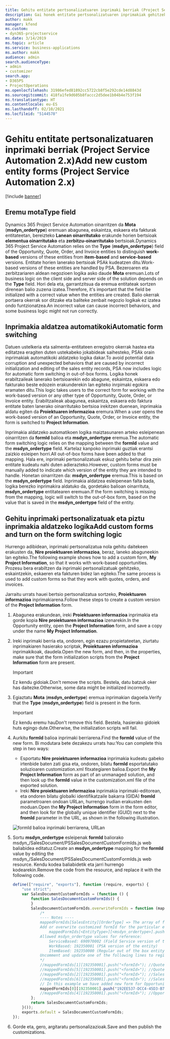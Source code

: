 ```yaml
---
title: Gehitu entitate pertsonalizatuaren inprimaki berriak (Project Service Automation 2.x)
description: Gai honek entitate pertsonalizatuaren inprimakiak gehitzeko informazioa eskaintzen du, aukerak, eskaintzak, eskaerak edo fakturak sartzeko Dynamics 365 Project Service Automation 2.x-n
author: makk
manager: kfend
ms.custom:
- dyn365-projectservice
ms.date: 3/14/2019
ms.topic: article
ms.service: business-applications
ms.author: makk
audience: admin
search.audienceType:
- admin
- customizer
search.app:
- D365PS
- ProjectOperations
ms.openlocfilehash: 31986efed81892cc5722cb8f5e292cde14d8843d
ms.sourcegitcommit: 418fa1fe9d605b8faccc2d5dee1b04b4e753f194
ms.translationtype: HT
ms.contentlocale: eu-ES
ms.lasthandoff: 02/10/2021
ms.locfileid: "5144578"
---
```

# <a name="add-new-custom-entity-forms-project-service-automation-2x"></a><span data-ttu-id="b2809-103">Gehitu entitate pertsonalizatuaren inprimaki berriak (Project Service Automation 2.x)</span><span class="sxs-lookup"><span data-stu-id="b2809-103">Add new custom entity forms (Project Service Automation 2.x)</span></span>

[!include [banner](../../includes/psa-now-project-operations.md)]

## <a name="type-field"></a><span data-ttu-id="b2809-104">Eremu mota</span><span class="sxs-lookup"><span data-stu-id="b2809-104">Type field</span></span> 

<span data-ttu-id="b2809-105">Dynamics 365 Project Service Automation oinarritzen da **Mota** (**msdyn\_ordertype**) eremuan abagunea, eskaintza, eskaera eta fakturak entitateetan, bereizteko **Lanean oinarritutako** erakunde horien bertsioak **elementua oinarritutako** eta **zerbitzu-oinarritutako** bertsioak.</span><span class="sxs-lookup"><span data-stu-id="b2809-105">Dynamics 365 Project Service Automation relies on the **Type** (**msdyn\_ordertype**) field of the Opportunity, Quote, Order, and Invoice entities to distinguish **work-based** versions of these entities from **item-based** and **service-based** versions.</span></span> <span data-ttu-id="b2809-106">Entitate horien lanerako bertsioak PSAk kudeatzen ditu.</span><span class="sxs-lookup"><span data-stu-id="b2809-106">Work-based versions of these entities are handled by PSA.</span></span> <span data-ttu-id="b2809-107">Bezeroaren eta zerbitzariaren aldean negozioen logika asko daude **Mota** eremuan.</span><span class="sxs-lookup"><span data-stu-id="b2809-107">Lots of business logic on the client side and server side of the solution depends on the **Type** field.</span></span> <span data-ttu-id="b2809-108">Hori dela eta, garrantzitsua da eremua entitateak sortzen direnean balio zuzena izatea.</span><span class="sxs-lookup"><span data-stu-id="b2809-108">Therefore, it's important that the field be initialized with a correct value when the entities are created.</span></span> <span data-ttu-id="b2809-109">Balio okerrak portaera okerrak sor ditzake eta baliteke zenbait negozio logikak ez izatea ondo funtzionatzea.</span><span class="sxs-lookup"><span data-stu-id="b2809-109">An incorrect value can cause incorrect behaviors, and some business logic might not run correctly.</span></span>

## <a name="automatic-form-switching"></a><span data-ttu-id="b2809-110">Inprimakia aldatzea automatikoki</span><span class="sxs-lookup"><span data-stu-id="b2809-110">Automatic form switching</span></span>

<span data-ttu-id="b2809-111">Datuen ustelkeria eta salmenta-entitateen erregistro okerrak hastea eta editatzea eragiten duten ustekabeko jokabideak saihesteko, PSAk orain inprimakiak automatikoki aldatzeko logika dakar.</span><span class="sxs-lookup"><span data-stu-id="b2809-111">To avoid potential data corruption and unexpected behaviors that are caused by incorrect initialization and editing of the sales entity records, PSA now includes logic for automatic form switching in out-of-box forms.</span></span> <span data-ttu-id="b2809-112">Logika honek erabiltzaileak lanerako bertsioarekin edo abagune, eskaintza, eskaera edo fakturako beste edozein erakunderekin lan egiteko inrpimaki egokira eramaten ditu.</span><span class="sxs-lookup"><span data-stu-id="b2809-112">This logic takes users to the correct form for working with the work-based version or any other type of Opportunity, Quote, Order, or Invoice entity.</span></span> <span data-ttu-id="b2809-113">Erabiltzaileak abagunea, eskaintza, eskaera edo faktura entitate baten lanerako oinarritutako bertsioa irekitzen duenean, inprimakia aldatu egiten da **Proiektuaren informazioa** eremura.</span><span class="sxs-lookup"><span data-stu-id="b2809-113">When a user opens the work-based version of an Opportunity, Quote, Order, or Invoice entity, the form is switched to **Project Information**.</span></span>

<span data-ttu-id="b2809-114">Inprimakia aldatzeko automatikoen logika maiztasunaren arteko esleipenean oinarritzen da **formId** balioa eta **msdyn\_ordertype** eremua.</span><span class="sxs-lookup"><span data-stu-id="b2809-114">The automatic form switching logic relies on the mapping between the **formId** value and the **msdyn\_ordertype** field.</span></span> <span data-ttu-id="b2809-115">Kartelaz kanpoko inprimaki guztiak erantsi zaizkio esleipen horri.</span><span class="sxs-lookup"><span data-stu-id="b2809-115">All out-of-box forms have been added to that mapping.</span></span> <span data-ttu-id="b2809-116">Hala ere, inprimaki pertsonalizatuak eskuz gehitu behar dira zein entitate kudeatu nahi duten adierazteko.</span><span class="sxs-lookup"><span data-stu-id="b2809-116">However, custom forms must be manually added to indicate which version of the entity they are intended to handle.</span></span> <span data-ttu-id="b2809-117">Honetan oinarritzen da: **msdyn\_ordertype** eremua.</span><span class="sxs-lookup"><span data-stu-id="b2809-117">This is based on the **msdyn\_ordertype** field.</span></span> <span data-ttu-id="b2809-118">Inprimakia aldatzea esleipenean falta bada, logika berezko inprimakira aldatuko da, gordetako balioan oinarrituta, **msdyn\_ordertype** entitatearen eremuan.</span><span class="sxs-lookup"><span data-stu-id="b2809-118">If the form switching is missing from the mapping, logic will switch to the out-of-box form, based on the value that is saved in the **msdyn\_ordertype** field of the entity.</span></span>

## <a name="add-custom-forms-and-turn-on-the-form-switching-logic"></a><span data-ttu-id="b2809-119">Gehitu inprimaki pertsonalizatuak eta piztu inprimakia aldatzeko logika</span><span class="sxs-lookup"><span data-stu-id="b2809-119">Add custom forms and turn on the form switching logic</span></span>

<span data-ttu-id="b2809-120">Hurrengo adibidean, inprimaki pertsonalizatua nola gehitu daitekeen erakusten da, **Nire proiektuaren informazioa**, beraz, laneko abaguneekin lan egiteko.</span><span class="sxs-lookup"><span data-stu-id="b2809-120">The following example shows how to add a custom form, **My Project Information**, so that it works with work-based opportunities.</span></span> <span data-ttu-id="b2809-121">Prozesu bera erabiltzen da inprimaki pertsonalizatuak gehitzeko, eskaintzekin, eskaeren eta fakturen bidez lan egiteko.</span><span class="sxs-lookup"><span data-stu-id="b2809-121">The same process is used to add custom forms so that they work with quotes, orders, and invoices.</span></span>

<span data-ttu-id="b2809-122">Jarraitu urrats hauei bertsio pertsonalizatua sortzeko, **Proiektuaren informazioa** inprimakiarena.</span><span class="sxs-lookup"><span data-stu-id="b2809-122">Follow these steps to create a custom version of the **Project Information** form.</span></span>

1. <span data-ttu-id="b2809-123">Abagunea erakundean, ireki **Proiektuaren informazioa** inprimakia eta gorde kopia **Nire proiektuaren informazioa** izenarekin.</span><span class="sxs-lookup"><span data-stu-id="b2809-123">In the Opportunity entity, open the **Project Information** form, and save a copy under the name **My Project Information**.</span></span>
2. <span data-ttu-id="b2809-124">Ireki inprimaki berria eta, ondoren, egin ezazu propietateetan, ziurtatu inprimakiaren hasierako scriptak, **Proiektuaren informazioa** inprimakikoak, daudela.</span><span class="sxs-lookup"><span data-stu-id="b2809-124">Open the new form, and then, in the properties, make sure that the form initialization scripts from the **Project Information** form are present.</span></span> 

    > [!IMPORTANT]
    > <span data-ttu-id="b2809-125">Ez kendu gidoiak.</span><span class="sxs-lookup"><span data-stu-id="b2809-125">Don't remove the scripts.</span></span> <span data-ttu-id="b2809-126">Bestela, datu batzuk oker has daitezke.</span><span class="sxs-lookup"><span data-stu-id="b2809-126">Otherwise, some data might be initialized incorrectly.</span></span>

3. <span data-ttu-id="b2809-127">Egiaztatu **Mota** (**msdyn\_ordertype**) eremua inprimakian dagoela.</span><span class="sxs-lookup"><span data-stu-id="b2809-127">Verify that the **Type** (**msdyn\_ordertype**) field is present in the form.</span></span> 

    > [!IMPORTANT]
    > <span data-ttu-id="b2809-128">Ez kendu eremu hau</span><span class="sxs-lookup"><span data-stu-id="b2809-128">Don't remove this field.</span></span> <span data-ttu-id="b2809-129">Bestela, hasierako gidoiek huts egingo dute.</span><span class="sxs-lookup"><span data-stu-id="b2809-129">Otherwise, the initialization scripts will fail.</span></span>

4. <span data-ttu-id="b2809-130">Aurkitu **formId** balioa inprimaki berriarena.</span><span class="sxs-lookup"><span data-stu-id="b2809-130">Find the **formId** value of the new form.</span></span> <span data-ttu-id="b2809-131">Bi modutara bete dezakezu urrats hau:</span><span class="sxs-lookup"><span data-stu-id="b2809-131">You can complete this step in two ways:</span></span>

    - <span data-ttu-id="b2809-132">Esportatu **Nire proiektuaren informazioa** inprimakia kudeatu gabeko irtenbide baten zati gisa eta, ondoren, bilatu **formId** esportatutako soluzioaren customization.xml fitxategiaren balioa.</span><span class="sxs-lookup"><span data-stu-id="b2809-132">Export the **My Project Information** form as part of an unmanaged solution, and then look up the **formId** value in the customization.xml file of the exported solution.</span></span>
    - <span data-ttu-id="b2809-133">Ireki **Nire proiektuaren informazioa** inprimakia inprimaki-editorean, eta ondoren bilatu globalki identifikatzaile bakarra (GIDA) **fromId** parametroaren ondoan URLan, hurrengo irudian erakusten den moduan.</span><span class="sxs-lookup"><span data-stu-id="b2809-133">Open the **My Project Information** form in the form editor, and then look for the globally unique identifier (GUID) next to the **fromId** parameter in the URL, as shown in the following illustration.</span></span>

    ![formId balioa inprimaki berriarena, URLan](media/how-to-add-custom-forms-in-v2.0.png)

5. <span data-ttu-id="b2809-135">Sortu **msdyn\_ordertype** esleipenak **formId** baliorako msdyn\_/SalesDocument/PSSalesDocumentCustomFormIds.js web baliabidea editatuz.</span><span class="sxs-lookup"><span data-stu-id="b2809-135">Create an **msdyn\_ordertype** mapping for the **formId** value by editing the msdyn\_/SalesDocument/PSSalesDocumentCustomFormIds.js web resource.</span></span> <span data-ttu-id="b2809-136">Kendu kodea baliabidetik eta jarri hurrengo kodearekin.</span><span class="sxs-lookup"><span data-stu-id="b2809-136">Remove the code from the resource, and replace it with the following code.</span></span>

    ```javascript
    define(["require", "exports"], function (require, exports) {
        "use strict";
        var SalesDocumentCustomFormIds = (function () {
            function SalesDocumentCustomFormIds() {
            }
            SalesDocumentCustomFormIds.overwriteFormIds = function (mappedFormIds) {
                /*
                ---- Notes ----
                mappedFormIds[SalesEntity][OrderType] => The array of forms IDs that support particular entity and order type
                Add or overwrite customized formId for the particular entity and order type by calling:
                    mappedFormIds[<EntityType>][<msdyn_ordertype>].push("<formId>");
                Allowed msdyn_ordertype values for reference:
                    ServiceBased: 690970002 (Field Service version of the entity)
                    WorkBased: 192350001 (PSA version of the entity)
                    ItemBased: 192350000 (Regular out of the box entity)
                Uncomment and update one of the following lines to register custom PSA form for required entity:
                */      
                //mappedFormIds[1][192350001].push("<formId>"); //Quote
                //mappedFormIds[5][192350001].push("<formId>"); //Quote Line
                //mappedFormIds[2][192350001].push("<formId>"); //Sales Order
                //mappedFormIds[6][192350001].push("<formId>"); //Sales Order Line
                // In this example we have added new form for Opportunity
                mappedFormIds[0][192350001].push("192EE537-DCC4-45D3-B7AF-EA694B9113D2"); //Opportunity
                //mappedFormIds[4][192350001].push("<formId>"); //Opportunity Line
            };
            return SalesDocumentCustomFormIds;
        }());
        exports.default = SalesDocumentCustomFormIds;
    });
    ```

6. <span data-ttu-id="b2809-137">Gorde eta, gero, argitaratu pertsonalizazioak.</span><span class="sxs-lookup"><span data-stu-id="b2809-137">Save and then publish the customizations.</span></span>
